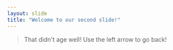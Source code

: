 ```yaml
---
layout: slide
title: "Welcome to our second slide!"
---
```

> That didn't age well!
Use the left arrow to go back!
